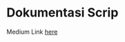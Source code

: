 # Dokumentasi Scrip

Medium Link [here](https://yudhistiroa31.medium.com/crawling-data-website-pdpp-kemenag-untuk-mengambil-data-pondok-pesantren-di-indonesia-f5cdc58189b)  
